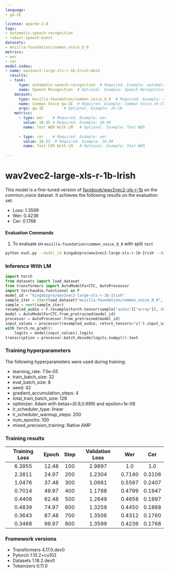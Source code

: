 ```yaml
---
language: 
- ga-IE 

license: apache-2.0
tags:
- automatic-speech-recognition
- robust-speech-event
datasets:
- mozilla-foundation/common_voice_8_0
metrics:
- wer
- cer
model-index:
- name: wav2vec2-large-xls-r-1b-Irish-Abid
  results:
  - task: 
      type: automatic-speech-recognition  # Required. Example: automatic-speech-recognition
      name: Speech Recognition  # Optional. Example: Speech Recognition
    dataset:
      type: mozilla-foundation/common_voice_8_0  # Required. Example: common_voice. Use dataset id from https://hf.co/datasets
      name: Common Voice ga-IE  # Required. Example: Common Voice zh-CN
      args: ga-IE         # Optional. Example: zh-CN
    metrics:
      - type: wer    # Required. Example: wer
        value: 38.45 # Required. Example: 20.90
        name: Test WER With LM   # Optional. Example: Test WER
        
      - type: cer    # Required. Example: wer
        value: 16.52  # Required. Example: 20.90
        name: Test CER With LM   # Optional. Example: Test WER
        
---
```


<!-- This model card has been generated automatically according to the information the Trainer had access to. You
should probably proofread and complete it, then remove this comment. -->

# wav2vec2-large-xls-r-1b-Irish

This model is a fine-tuned version of [facebook/wav2vec2-xls-r-1b](https://huggingface.co/facebook/wav2vec2-xls-r-1b) on the common_voice dataset.
It achieves the following results on the evaluation set:
- Loss: 1.3599
- Wer: 0.4236
- Cer: 0.1768

#### Evaluation Commands
1. To evaluate on `mozilla-foundation/common_voice_8_0` with split `test`

```bash
python eval.py --model_id kingabzpro/wav2vec2-large-xls-r-1b-Irish --dataset mozilla-foundation/common_voice_8_0 --config ga-IE --split test
```

### Inference With LM

```python
import torch
from datasets import load_dataset
from transformers import AutoModelForCTC, AutoProcessor
import torchaudio.functional as F
model_id = "kingabzpro/wav2vec2-large-xls-r-1b-Irish"
sample_iter = iter(load_dataset("mozilla-foundation/common_voice_8_0", "ga-IE", split="test", streaming=True, use_auth_token=True))
sample = next(sample_iter)
resampled_audio = F.resample(torch.tensor(sample["audio"]["array"]), 48_000, 16_000).numpy()
model = AutoModelForCTC.from_pretrained(model_id)
processor = AutoProcessor.from_pretrained(model_id)
input_values = processor(resampled_audio, return_tensors="pt").input_values
with torch.no_grad():
    logits = model(input_values).logits
transcription = processor.batch_decode(logits.numpy()).text

```

### Training hyperparameters

The following hyperparameters were used during training:
- learning_rate: 7.5e-05
- train_batch_size: 32
- eval_batch_size: 8
- seed: 42
- gradient_accumulation_steps: 4
- total_train_batch_size: 128
- optimizer: Adam with betas=(0.9,0.999) and epsilon=1e-08
- lr_scheduler_type: linear
- lr_scheduler_warmup_steps: 200
- num_epochs: 100
- mixed_precision_training: Native AMP

### Training results

| Training Loss | Epoch | Step | Validation Loss | Wer    | Cer    |
|:-------------:|:-----:|:----:|:---------------:|:------:|:------:|
| 6.3955        | 12.48 | 100  | 2.9897          | 1.0    | 1.0    |
| 2.3811        | 24.97 | 200  | 1.2304          | 0.7140 | 0.3106 |
| 1.0476        | 37.48 | 300  | 1.0661          | 0.5597 | 0.2407 |
| 0.7014        | 49.97 | 400  | 1.1788          | 0.4799 | 0.1947 |
| 0.4409        | 62.48 | 500  | 1.2649          | 0.4658 | 0.1997 |
| 0.4839        | 74.97 | 600  | 1.3259          | 0.4450 | 0.1868 |
| 0.3643        | 87.48 | 700  | 1.3506          | 0.4312 | 0.1760 |
| 0.3468        | 99.97 | 800  | 1.3599          | 0.4236 | 0.1768 |


### Framework versions

- Transformers 4.17.0.dev0
- Pytorch 1.10.2+cu102
- Datasets 1.18.2.dev0
- Tokenizers 0.11.0
